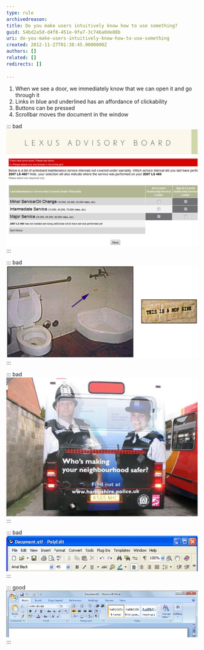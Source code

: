 ```yaml
---
type: rule
archivedreason: 
title: Do you make users intuitively know how to use something?
guid: 54bd2a5d-d4f8-451e-9fa7-3c746a0de88b
uri: do-you-make-users-intuitively-know-how-to-use-something
created: 2012-11-27T01:38:45.0000000Z
authors: []
related: []
redirects: []

---
```


1. When we see a door, we immediately know that we can open it and go through it
2. Links in blue and underlined has an affordance of clickability
3. Buttons can be pressed
4. Scrollbar moves the document in the window


<!--endintro-->


::: bad  
![Figure: Bad Example - The affordance of the checkbox makes this UI misleading](../../assets/Bad-Affordance2.jpg)  
:::


::: bad  
![Figure: Bad Example - If this mop sink didn't look so much like a urinal and wasn't right next to the toilet, maybe the sign wouldn't be necessary.](../../assets/Bad-FalseAffordance.jpg)  
:::


::: bad  
![Figure: Bad Example – It might not have been a good idea to place a male policeman where the exhaust pipe is.](../../assets/Bad-Affordance3.jpg)  
:::


::: bad  
![Figure: Bad Example - Old MS Word - Because of the UI, people never knew they could use styles e.g. normal, H1, H2](../../assets/Bad-Affordance.jpg)  
:::


::: good  
![Figure: Good Example - New MS Word - Because of the new ribbon UI, people intuitively know how to use styles](../../assets/Good-Affordance.jpg)  
:::
